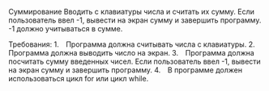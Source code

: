 Суммирование
Вводить с клавиатуры числа и считать их сумму.
Если пользователь ввел -1, вывести на экран сумму и завершить программу.
-1 должно учитываться в сумме.


Требования:
1. Программа должна считывать числа c клавиатуры.
2. Программа должна выводить число на экран.
3. Программа должна посчитать сумму введенных чисел. Если пользователь ввел -1, вывести на экран сумму и завершить программу.
4. В программе должен использоваться цикл for или цикл while.
